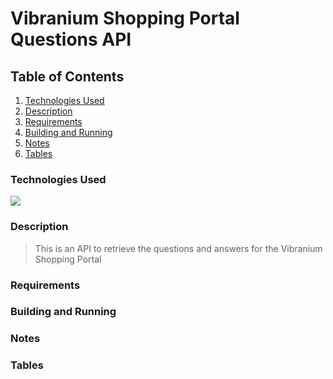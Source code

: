 # Vibranium Shopping Portal Questions API

## Table of Contents

1. [Technologies Used](#technologies-used)
2. [Description](#description)
3. [Requirements](#requirements)
4. [Building and Running](#building-and-running)
5. [Notes](#notes)
6. [Tables](#tables)

### Technologies Used

<img src="documentation/tech_stack.png">

### Description
> This is an API to retrieve the questions and answers for the Vibranium Shopping Portal

### Requirements

### Building and Running

### Notes

### Tables